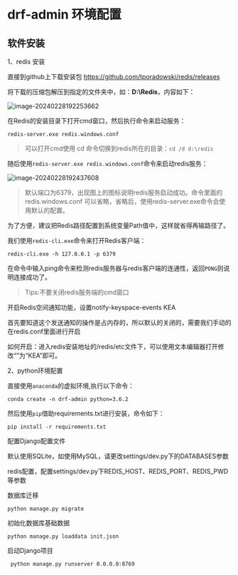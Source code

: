 # drf-admin 环境配置


## 软件安装

1、redis 安装

直接到github上下载安装包 https://github.com/tporadowski/redis/releases 

将下载的压缩包解压到指定的文件夹中，如：**D:\Redis**，内容如下：

![image-20240228192253662](image-20240228192253662.png)

在Redis的安装目录下打开cmd窗口，然后执行命令来启动服务：

```shell
redis-server.exe redis.windows.conf
```

> 可以打开cmd使用 cd 命令切换到redis所在的目录：`cd /d d:\redis`

随后使用`redis-server.exe redis.windows.conf`命令来启动redis服务：

![image-20240228192437608](image-20240228192437608.png)

> 默认端口为6379，出现图上的图标说明redis服务启动成功。命令里面的 redis.windows.conf 可以省略，省略后，使用redis-server.exe命令会使用默认的配置。

为了方便，建议把Redis路径配置到系统变量Path值中，这样就省得再输路径了。

我们使用`redis-cli.exe`命令来打开Redis客户端：

```shell
redis-cli.exe -h 127.0.0.1 -p 6379
```

在命令中输入ping命令来检测redis服务器与redis客户端的连通性，返回`PONG`则说明连接成功了。

> Tips:不要关闭redis服务端的cmd窗口

开启Redis空间通知功能，设置notify-keyspace-events KEA

首先要知道这个发送通知的操作是占内存的，所以默认的关闭的，需要我们手动的在redis.conf里面进行开启

如何开启：进入redis安装地址的/redis/etc文件下，可以使用文本编辑器打开修改“”为“KEA”即可。

2、python环境配置

直接使用`anaconda`的虚拟环境,执行以下命令：

```shell
conda create -n drf-admin python=3.6.2
```

然后使用`pip`借助requirements.txt进行安装，命令如下：

```shell
pip install -r requirements.txt
```



配置Django配置文件

​	默认使用SQLite，如使用MySQL，请更改settings/dev.py下的DATABASES参数

​	redis配置，配置settings/dev.py下REDIS_HOST、REDIS_PORT、REDIS_PWD等参数

数据库迁移

```shell
python manage.py migrate
```

初始化数据库基础数据

```shell
python manage.py loaddata init.json
```

启动Django项目

```shell
 python manage.py runserver 0.0.0.0:8769
```

